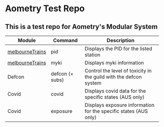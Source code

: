 # Aometry Test Repo

## This is a test repo for Aometry's Modular System

Module          | Command         | Description
----------------|-----------------|------------------------------------------------------------------
[melbourneTrains](https://github.com/finneh4249/aometry-test-repo/wiki/melbourneTrains-module) | pid             | Displays the PID for the listed station
[melbourneTrains](https://github.com/finneh4249/aometry-test-repo/wiki/melbourneTrains-module)  | myki            | Displays myki information
Defcon          | defcon (+ subs) | Control the level of toxicity in the guild with the defcon system
Covid           | covid           | Displays covid data for the specific states (AUS only)
Covid           | exposure        | Displays exposure information for the specific states (AUS only)
